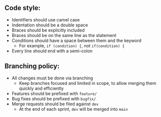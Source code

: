 ## Code style:
  - Identifiers should use camel case
  - Indentation should be a double space
  - Braces should be explicitly included
  - Braces should be on the same line as the statement
  - Conditions should have a space between them and the keyword
    - For example, `if (condition) {`, not `if(condition) {`
  - Every line should end with a semi-colon

## Branching policy:
  - All changes must be done via branching
    - Keep branches focused and limited in scope, to allow merging them quickly and efficiently
  - Features should be prefixed with `feature/`
  - Bug fixes should be prefixed with `bugfix/`
  - Merge requests should be filed against `dev`
    - At the end of each sprint, `dev` will be merged into `main`
